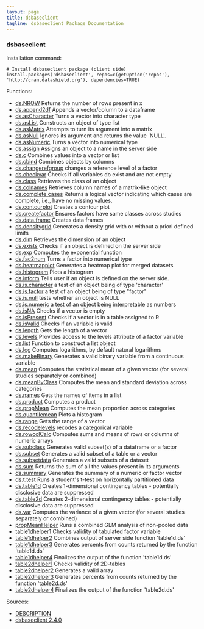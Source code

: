```yaml
---
layout: page
title: dsbaseclient
tagline: dsbaseclient Package Documentation
---
```



### dsbaseclient

Installation command:

	# Install dsbaseclient package (client side)
	install.packages('dsbaseclient', repos=c(getOption('repos'), 'http://cran.datashield.org'), dependencies=TRUE)

Functions:


* [ds.NROW](ds.NROW.html) Returns the number of rows present in x
* [ds.append2df](ds.append2df.html) Appends a vector/column to a dataframe
* [ds.asCharacter](ds.asCharacter.html) Turns a vector into character type
* [ds.asList](ds.asList.html) Constructs an object of type list
* [ds.asMatrix](ds.asMatrix.html) Attempts to turn its argument into a matrix
* [ds.asNull](ds.asNull.html) Ignores its argument and returns the value 'NULL'.
* [ds.asNumeric](ds.asNumeric.html) Turns a vector into numerical type
* [ds.assign](ds.assign.html) Assigns an object to a name in the server side
* [ds.c](ds.c.html) Combines values into a vector or list
* [ds.cbind](ds.cbind.html) Combines objects by columns
* [ds.changerefgroup](ds.changerefgroup.html) changes a reference level of a factor
* [ds.checkvar](ds.checkvar.html) Checks if all variables do exist and are not empty
* [ds.class](ds.class.html) Retrieves the class of an object
* [ds.colnames](ds.colnames.html) Retrieves column names of a matrix-like object
* [ds.complete.cases](ds.complete.cases.html) Returns a logical vector indicating which cases are complete, i.e., have no missing values.
* [ds.contourplot](ds.contourplot.html) Creates a contour plot
* [ds.createfactor](ds.createfactor.html) Ensures factors have same classes across studies
* [ds.data.frame](ds.data.frame.html) Creates data frames
* [ds.densitygrid](ds.densitygrid.html) Generates a density grid with or without a priori defined limits
* [ds.dim](ds.dim.html) Retrieves the dimension of an object
* [ds.exists](ds.exists.html) Checks if an object is defined on the server side
* [ds.exp](ds.exp.html) Computes the exponential function
* [ds.fac2num](ds.fac2num.html) Turns a factor into numerical type
* [ds.heatmapplot](ds.heatmapplot.html) Generates a heatmap plot for merged datasets
* [ds.histogram](ds.histogram.html) Plots a histogram
* [ds.inform](ds.inform.html) Tells user if an object is defined on the server side.
* [ds.is.character](ds.is.character.html) a test of an object being of type 'character'
* [ds.is.factor](ds.is.factor.html) a test of an object being of type "factor"
* [ds.is.null](ds.is.null.html) tests whether an object is NULL
* [ds.is.numeric](ds.is.numeric.html) a test of an object being interpretable as numbers
* [ds.isNA](ds.isNA.html) Checks if a vector is empty
* [ds.isPresent](ds.isPresent.html) Checks if a vector is in a table assigned to R
* [ds.isValid](ds.isValid.html) Checks if an variable is valid
* [ds.length](ds.length.html) Gets the length of a vector
* [ds.levels](ds.levels.html) Provides access to the levels attribute of a factor variable
* [ds.list](ds.list.html) Function to construct a list object
* [ds.log](ds.log.html) Computes logarithms, by default natural logarithms
* [ds.makeBinary](ds.makeBinary.html) Generates a valid binary variable from a continuous variable
* [ds.mean](ds.mean.html) Computes the statistical mean of a given vector (for several studies separately or combined)
* [ds.meanByClass](ds.meanByClass.html) Computes the mean and standard deviation across categories
* [ds.names](ds.names.html) Gets the names of items in a list
* [ds.product](ds.product.html) Computes a product
* [ds.propMean](ds.propMean.html) Computes the mean proportion across categories
* [ds.quantilemean](ds.quantilemean.html) Plots a histogram
* [ds.range](ds.range.html) Gets the range of a vector
* [ds.recodelevels](ds.recodelevels.html) recodes a categorical variable
* [ds.rowcolCalc](ds.rowcolCalc.html) Computes sums and means of rows or columns of numeric arrays
* [ds.subclass](ds.subclass.html) Generates valid subset(s) of a dataframe or a factor
* [ds.subset](ds.subset.html) Generates a valid subset of a table or a vector
* [ds.subsetdata](ds.subsetdata.html) Generates a valid subsets of a dataset
* [ds.sum](ds.sum.html) Returns the sum of all the values present in its arguments
* [ds.summary](ds.summary.html) Generates the summary of a numeric or factor vector
* [ds.t.test](ds.t.test.html) Runs a student's t-test on horizontally partitioned data
* [ds.table1d](ds.table1d.html) Creates 1-dimensional contingency tables - potentially disclosive data are suppressed
* [ds.table2d](ds.table2d.html) Creates 2-dimensional contingency tables - potentially disclosive data are suppressed
* [ds.var](ds.var.html) Computes the variance of a given vector (for several studies separately or combined)
* [propMeanHelper](propMeanHelper.html) Runs a combined GLM analysis of non-pooled data
* [table1dhelper1](table1dhelper1.html) Checks validity of tabulated factor variable
* [table1dhelper2](table1dhelper2.html) Combines output of server side function 'table1d.ds'
* [table1dhelper3](table1dhelper3.html) Generates percents from counts returned by the function 'table1d.ds'
* [table1dhelper4](table1dhelper4.html) Finalizes the output of the function 'table1d.ds'
* [table2dhelper1](table2dhelper1.html) Checks validity of 2D-tables
* [table2dhelper2](table2dhelper2.html) Generates a valid array
* [table2dhelper3](table2dhelper3.html) Generates percents from counts returned by the function 'table2d.ds'
* [table2dhelper4](table2dhelper4.html) Finalizes the output of the function 'table2d.ds'

Sources:

* [DESCRIPTION](https://raw.github.com/datashield/dsbaseclient/2.4.0/DESCRIPTION)
* [dsbaseclient 2.4.0](https://github.com/datashield/dsbaseclient/tree/2.4.0)
